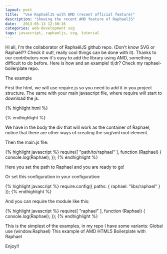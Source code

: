 ```yaml
---
layout: post
title:  "Use RaphaëlJS with AMD (recent official feature)"
description: "Showing the recent AMD feature of RaphaelJS"
date:   2013-05-13 12:30:16
categories: web-development svg
tags: javascript, raphaeljs, svg, tutorial
---
```


Hi all, I'm the collaborator of RaphaëlJS github repo. (Don't know SVG or Raphaël?? Check it out!, really cool things can be done with it).
Thanks to our contributors now it's easy to add the library using AMD, something difficult to do before.
Here is how and an example!
tl;dr? Check my raphael-boilerplate repo.

The example

First the html, we will use require.js so you need to add it in you project structure. The same with your main javascript file, where require will start to download the js.

{% highlight html %}
<html>
<head>
 <title>Raphael Dev testing html</title>
 <script data-main="main" src="require.js"></script>
</head>
<body>
        <!-- Here is the container for Raphael -->
 <div id="container"></div>
</body>
</html>
{% endhighlight %}

We have in the body the div that will work as the container of Raphael, notice that there are other ways of creating the svg/vml root element.

Then the main.js file:

{% highlight javascript %}
require([ "path/to/raphael" ], function (Raphael) {
    console.log(Raphael);
});
{% endhighlight %}

Here you set the path to Raphael and you are ready to go!

Or set this configuration in your configuration:

{% highlight javascript %}
require.config({
  paths: {
    raphael: "libs/raphael"
  }
});
{% endhighlight %}

And you can require the module like this:

{% highlight javascript %}
require([ "raphael" ], function (Raphael) {
    console.log(Raphael);
});
{% endhighlight %}

This is the simplest of the examples, in my repo I have some variants:
Global use (window.Raphael)
This example of AMD
HTML5 Boilerplate with Raphael

Enjoy!!
